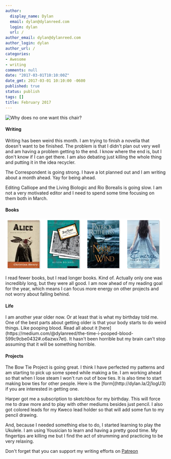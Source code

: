 ```yaml
---
author:
  display_name: Dylan
  email: dylan@dylanreed.com
  login: dylan
  url: /
author_email: dylan@dylanreed.com
author_login: dylan
author_url: /
categories:
- Awesome
- writing
comments: null
date: "2017-03-01T10:10:00Z"
date_gmt: 2017-03-01 10:10:00 -0600
published: true
status: publish
tags: []
title: February 2017
---
```

![Why does no one want this chair?](https://raw.githubusercontent.com/dylanreed/dylanreed.com/gh-pages/Images/February.jpg)

<h4>Writing</h4>

Writing has been weird this month. I am trying to finish a novella that doesn't want to be finished. The problem is that I didn't plan out very well and am having a problem getting to the end. I know where the end is, but I don't know if I can get there. I am also debating just killing the whole thing and putting it in the idea recycler. 

The Correspondent is going strong. I have a lot planned out and I am writing about a month ahead. Yay for being ahead. 

Editing Calliope and the Living Biologic and Rio Borealis is going slow. I am not a very motivated editor and I need to spend some time focusing on them both in March. 

<h4>Books</h4>

![February Books](https://raw.githubusercontent.com/dylanreed/dylan.blog/gh-pages/images/monthly-blog/feb-books.png)

I read fewer books, but I read longer books. Kind of. Actually only one was incredibly long, but they were all good. I am now ahead of my reading goal for the year, which means I can focus more energy on other projects and not worry about falling behind. 

<h4>Life</h4>
I am another year older now. Or at least that is what my birthday told me. One of the best parts about getting older is that your body starts to do weird things. Like pooping blood. Read all about it [here](https://medium.com/@dylanreed/the-time-i-pooped-blood-599c9cbe0432#.o6azwx7et). It hasn't been horrible but my brain can't stop assuming that it will be something horrible. 

<h4>Projects</h4>
The Bow Tie Project is going great. I think I have perfected my patterns and am starting to pick up some speed while making a tie. I am working ahead so that when I lose steam I won't run out of bow ties. It is also time to start making bow ties for other people. Here is the [form](http://dylan.la/2j1ogU3) if you are interested in getting one. 

Harper got me a subscription to sketchbox for my birthday. This will force me to draw more and to play with other mediums besides just pencil. I also got colored leads for my Kweco lead holder so that will add some fun to my pencil drawing.  

And, because I needed something else to do, I started learning to play the Ukulele. I am using Yousician to learn and having a pretty good time. My fingertips are killing me but I find the act of strumming and practicing to be very relaxing. 

Don't forget that you can support my writing efforts on [Patreon](https://www.patreon.com/dylanreed)